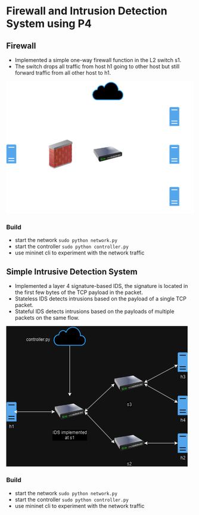 # Firewall and Intrusion Detection System using P4

## Firewall
- Implemented a simple one-way firewall function in the L2 switch s1.
- The switch drops all traffic from host h1 going to other host but still forward traffic from all other host to h1.

![Alt text](https://raw.githubusercontent.com/hoangnguyen2809/Firewall-IDS/master/diagram/one-way-firewall.png)

### Build
- start the network `sudo python network.py`
- start the controller `sudo python controller.py`
- use mininet cli to experiment with the network traffic

## Simple Intrusive Detection System

- Implemented a layer 4 signature-based IDS, the signature is located in the first few bytes of the TCP payload in the packet.
- Stateless IDS detects intrusions based on the payload of a single TCP packet.
- Stateful IDS detects intrusions based on the payloads of multiple packets on the same flow.


![Alt text](https://raw.githubusercontent.com/hoangnguyen2809/Firewall-IDS/master/diagram/ids.png)


### Build
- start the network `sudo python network.py`
- start the controller `sudo python controller.py`
- use mininet cli to experiment with the network traffic

